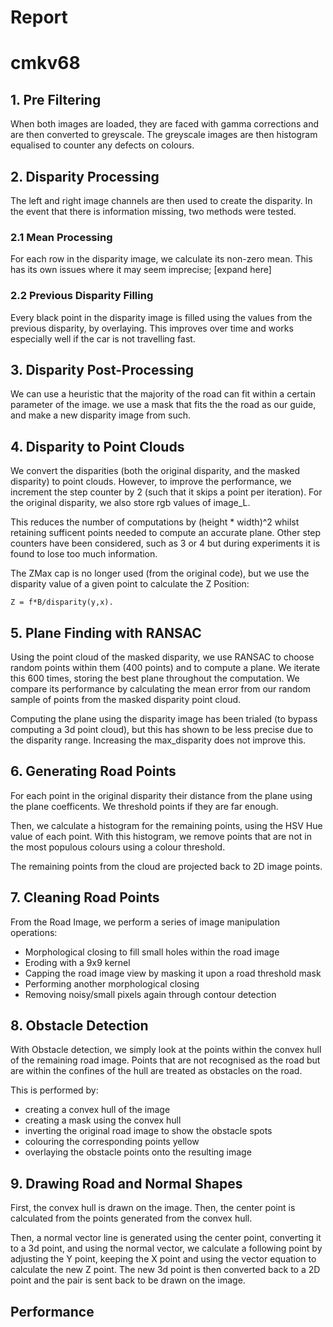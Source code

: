 <!-- 
# https://stackoverflow.com/questions/24814941/concave-hull-with-missing-edges
# https://github.com/pmneila/morphsnakes
# http://pathfinder.engin.umich.edu/documents/Feng&Taguchi&Kamat.ICRA.2014.pdf
# http://web.ipac.caltech.edu/staff/fmasci/home/astro_refs/HoughTrans_lines_09.pdf
# https://stackoverflow.com/questions/18255958/harris-corner-detection-and-localization-in-opencv-with-python
# https://stackoverflow.com/questions/32609098/how-to-fast-change-image-brightness-with-python-opencv
 -->

# Report
# cmkv68

## 1. Pre Filtering
When both images are loaded, they are faced with gamma corrections and are then converted to greyscale. The greyscale images are then histogram equalised to counter any defects on colours.

## 2. Disparity Processing

The left and right image channels are then used to create the disparity. In the event that there is information missing, two methods were tested.

### 2.1 Mean Processing
For each row in the disparity image, we calculate its non-zero mean. This has its own issues where it may seem imprecise; [expand here]

### 2.2 Previous Disparity Filling
Every black point in the disparity image is filled using the values from the previous disparity, by overlaying. This improves over time and works especially well if the car is not travelling fast.

## 3. Disparity Post-Processing
We can use a heuristic that the majority of the road can fit within a certain parameter of the image. we use a mask that fits the the road as our guide, and make a new disparity image from such.

## 4. Disparity to Point Clouds
We convert the disparities (both the original disparity, and the masked disparity) to point clouds. However, to improve the performance, we increment the step counter by 2 (such that it skips a point per iteration). For the original disparity, we also store rgb values of image_L.

This reduces the number of computations by (height * width)^2 whilst retaining sufficent points needed to compute an accurate plane. Other step counters have been considered, such as 3 or 4 but during experiments it is found to lose too much information.

The ZMax cap is no longer used (from the original code), but we use the disparity value of a given point to calculate the Z Position:

`Z = f*B/disparity(y,x).`

## 5. Plane Finding with RANSAC

Using the point cloud of the masked disparity, we use RANSAC to choose random points within them (400 points) and to compute a plane. We iterate this 600 times, storing the best plane throughout the computation. We compare its performance by calculating the mean error from our random sample of points from the masked disparity point cloud.

Computing the plane using the disparity image has been trialed (to bypass computing a 3d point cloud), but this has shown to be less precise due to the disparity range. Increasing the max_disparity does not improve this. 


## 6. Generating Road Points

For each point in the original disparity their distance from the plane using the plane coefficents. We threshold points if they are far enough.

Then, we calculate a histogram for the remaining points, using the HSV Hue value of each point. With this histogram, we remove points that are not in the most populous colours using a colour threshold.

The remaining points from the cloud are projected back to 2D image points.

## 7. Cleaning Road Points

From the Road Image, we perform a series of image manipulation operations:
- Morphological closing to fill small holes within the road image
- Eroding with a 9x9 kernel
- Capping the road image view by masking it upon a road threshold mask
- Performing another morphological closing
- Removing noisy/small pixels again through contour detection

## 8. Obstacle Detection

With Obstacle detection, we simply look at the points within the convex hull of the remaining road image. Points that are not recognised as the road but are within the confines of the hull are treated as obstacles on the road.

This is performed by:
- creating a convex hull of the image
- creating a mask using the convex hull
- inverting the original road image to show the obstacle spots
- colouring the corresponding points yellow
- overlaying the obstacle points onto the resulting image

## 9. Drawing Road and Normal Shapes

First, the convex hull is drawn on the image.
Then, the center point is calculated from the points generated from the convex hull.

Then, a normal vector line is generated using the center point, converting it to a 3d point, and using the normal vector, we calculate a following point by adjusting the Y point, keeping the X point and using the vector equation to calculate the new Z point.
The new 3d point is then converted back to a 2D point and the pair is sent back to be drawn on the image.

## Performance


